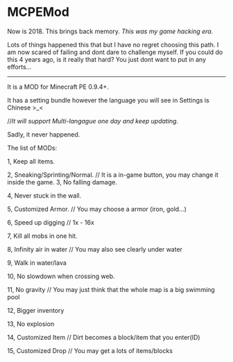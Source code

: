 # MCPEMod
Now is 2018.
This brings back memory. *This was my game hacking era.*

Lots of things happened this that but I have no regret choosing this path. 
I am now scared of failing and dont dare to challenge myself. If you could do this 4 years ago, is it really that hard? You just dont want to put in any efforts...

***
It is a MOD for Minecraft PE 0.9.4+.

It has a setting bundle however the language you will see in Settings is Chinese >_<

//*It will support Multi-langague one day and keep updating.*

Sadly, it never happened.


The list of MODs:

1, Keep all items.

2, Sneaking/Sprinting/Normal.
// It is a in-game button, you may change it inside the game.
3, No falling damage.

4, Never stuck in the wall.

5, Customized Armor.
// You may choose a armor (iron, gold...)

6, Speed up digging
// 1x - 16x

7, Kill all mobs in one hit.

8, Infinity air in water
// You may also see clearly under water

9, Walk in water/lava

10, No slowdown when crossing web.

11, No gravity
// You may just think that the whole map is a big swimming pool

12, Bigger inventory

13, No explosion

14, Customized Item
// Dirt becomes a block/item that you enter(ID)

15, Customized Drop
// You may get a lots of items/blocks
